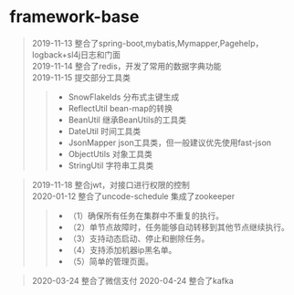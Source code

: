 # framework-base

>2019-11-13 整合了spring-boot,mybatis,Mymapper,Pagehelp，logback+sl4j日志和门面<br> 
>2019-11-14 整合了redis，开发了常用的数据字典功能<br> 
>2019-11-15 提交部分工具类<br> 
  >>* SnowFlakeIds 分布式主键生成<br> 
  >>* ReflectUtil  bean-map的转换<br> 
  >>* BeanUtil     继承BeanUtils的工具类<br> 
  >>* DateUtil     时间工具类<br> 
  >>* JsonMapper   json工具类，但一般建议优先使用fast-json<br> 
  >>* ObjectUtils  对象工具类<br> 
  >>* StringUtil   字符串工具类<br> 

>2019-11-18 整合jwt，对接口进行权限的控制<br> 
>2020-01-12 整合了uncode-schedule 集成了zookeeper
  >>* （1）确保所有任务在集群中不重复的执行。 
  >>* （2）单节点故障时，任务能够自动转移到其他节点继续执行。 
  >>* （3）支持动态启动、停止和删除任务。 
  >>* （4）支持添加机器ip黑名单。 
  >>* （5）简单的管理页面。

>2020-03-24 整合了微信支付
>2020-04-24 整合了kafka
